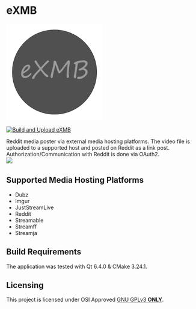 # eXMB
<img src="./Application/Resource/AppLogo.png" width="256">

[![Build and Upload eXMB](https://github.com/eXhumer/eXMB/actions/workflows/build-and-upload.yml/badge.svg?branch=qt6-cmake)](https://github.com/eXhumer/eXMB/actions/workflows/build-and-upload.yml)

Reddit media poster via external media hosting platforms. The video file is uploaded to a supported host and posted on Reddit as a link post. Authorization/Communication with Reddit is done via OAuth2.<br/>
<img src="https://user-images.githubusercontent.com/62310242/149682770-c546f5e5-28a1-4f04-8127-d6b3a4ca8c23.png" width="512">

## Supported Media Hosting Platforms
* Dubz
* Imgur
* JustStreamLive
* Reddit
* Streamable
* Streamff
* Streamja

## Build Requirements
The application was tested with Qt 6.4.0 & CMake 3.24.1.

## Licensing
This project is licensed under OSI Approved [GNU GPLv3 **ONLY**](./COPYING.md).
